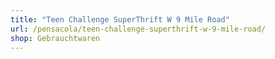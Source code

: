 ```yaml
---
title: "Teen Challenge SuperThrift W 9 Mile Road"
url: /pensacola/teen-challenge-superthrift-w-9-mile-road/
shop: Gebrauchtwaren
---
```

